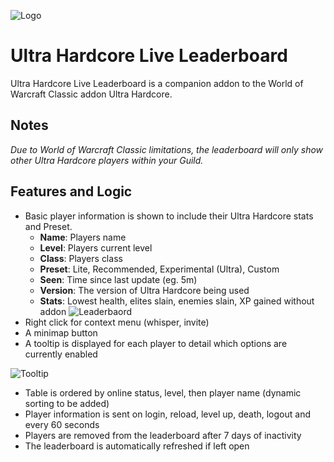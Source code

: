 ![Logo](https://media.forgecdn.net/avatars/thumbnails/1461/177/64/64/638948383876436269.png "Logo")
# Ultra Hardcore Live Leaderboard

Ultra Hardcore Live Leaderboard is a companion addon to the World of Warcraft Classic addon Ultra Hardcore.

## Notes

*Due to World of Warcraft Classic limitations, the leaderboard will only show other Ultra Hardcore players within your Guild.*

## Features and Logic

- Basic player information is shown to include their Ultra Hardcore stats and Preset.
  - **Name**: Players name
  - **Level**: Players current level
  - **Class**: Players class
  - **Preset**: Lite, Recommended, Experimental (Ultra), Custom
  - **Seen**: Time since last update (eg. 5m)
  - **Version**: The version of Ultra Hardcore being used
  - **Stats**: Lowest health, elites slain, enemies slain, XP gained without addon
![Leaderbaord](https://media.forgecdn.net/attachments/1343/760/leaderboard-png.png "Leaderboard")
- Right click for context menu (whisper, invite)
- A minimap button
- A tooltip is displayed for each player to detail which options are currently enabled

![Tooltip](https://media.forgecdn.net/attachments/1342/639/tooltip-png.png "Tooltip")
- Table is ordered by online status, level, then player name (dynamic sorting to be added)
- Player information is sent on login, reload, level up, death, logout and every 60 seconds
- Players are removed from the leaderboard after 7 days of inactivity
- The leaderboard is automatically refreshed if left open
